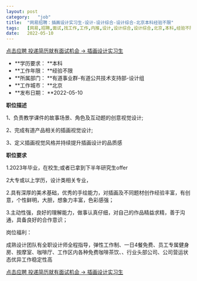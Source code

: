 ```yaml
---
layout:	post
category:	"job"
title:	"网易招聘：插画设计实习生-设计-设计综合-设计综合-北京本科经验不限"
tags:	[网易,招聘,面试,找工作,工作,内推,设计,设计综合,设计综合,北京,本科,经验不限]
date:	2022-05-10
---
```


[点击应聘 投递简历就有面试机会 ->  插画设计实习生](http://mobile.bole.netease.com/bole/boleDetail?id=33345&employeeId=346f03c3cda5f04c&key=all)



- **学历要求： **本科
- **工作年限： **经验不限
- **所属部门： **有道事业群-有道公共技术支持部-设计组
- **工作城市： **北京
- **发布日期： **2022-05-10



**职位描述**

1、负责教学课件的故事场景、角色及互动题的创意视觉设计;

2、完成有道产品相关的插画视觉设计;

3、定义插画视觉风格并持续提升插画设计的品质感



**职位要求**

1.2023年毕业，在校生;或者已拿到下半年研究生offer

2大专或以上学历，设计类相关专业，

2.具有深厚的美术基础，优秀的手绘能力，对插画及不同题材创作经验丰富，有创意，个性鲜明，大胆，想象力丰富，色彩感强；

3.主动性强，良好的理解能力，做事认真仔细，对自己的作品精益求精，善于沟通，具备良好的合作意识；



岗位福利：

成熟设计团队有全职设计师全程指导，弹性工作制、一日4餐免费、员工专属健身房、按摩室、咖啡厅、工作区内各种免费咖啡茶饮、、行业头部公司、公司营运状态优异工作稳定性高



[点击应聘 投递简历就有面试机会 ->  插画设计实习生](http://mobile.bole.netease.com/bole/boleDetail?id=33345&employeeId=346f03c3cda5f04c&key=all)